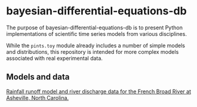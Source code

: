 # bayesian-differential-equations-db

The purpose of bayesian-differential-equations-db is to present Python implementations of scientific time series models from various disciplines.

While the `pints.toy` module already includes a number of simple models and distributions, this repository is intended for more complex models associated with real experimental data.

## Models and data

[Rainfall runoff model and river discharge data for the French Broad River at Asheville, North Carolina.](streamflow/)
